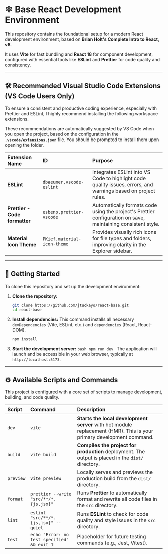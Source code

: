 # ⚛️ Base React Development Environment

This repository contains the foundational setup for a modern React development environment, based on **Brian Holt's Complete Intro to React, v8**.

It uses **Vite** for fast bundling and **React 18** for component development, configured with essential tools like **ESLint** and **Prettier** for code quality and consistency.

---

## 🛠️ Recommended Visual Studio Code Extensions (VS Code Users Only)

To ensure a consistent and productive coding experience, especially with Prettier and ESLint, I highly recommend installing the following workspace extensions.

These recommendations are automatically suggested by VS Code when you open the project, based on the configuration in the **`.vscode/extensions.json`** file. You should be prompted to install them upon opening the folder.

| Extension Name                | ID                          | Purpose                                                                                                       |
| :---------------------------- | :-------------------------- | :------------------------------------------------------------------------------------------------------------ |
| **ESLint**                    | `dbaeumer.vscode-eslint`    | Integrates ESLint into VS Code to highlight code quality issues, errors, and warnings based on project rules. |
| **Prettier - Code formatter** | `esbenp.prettier-vscode`    | Automatically formats code using the project's Prettier configuration on save, maintaining consistent style.  |
| **Material Icon Theme**       | `PKief.material-icon-theme` | Provides visually rich icons for file types and folders, improving clarity in the Explorer sidebar.           |

---

## 🚀 Getting Started

To clone this repository and set up the development environment:

1.  **Clone the repository:**
    ```bash
    git clone https://github.com/jtuckayo/react-base.git
    cd react-base
    ```
2.  **Install dependencies:**
    This command installs all necessary `devDependencies` (Vite, ESLint, etc.) and `dependencies` (React, React-DOM).
    ```bash
    npm install
    ```
3.  **Start the development server:**
    `bash npm run dev `
    The application will launch and be accessible in your web browser, typically at `http://localhost:5173`.

---

## ⚙️ Available Scripts and Commands

This project is configured with a core set of scripts to manage development, building, and code quality.

| Script    | Command                                     | Description                                                                                                          |
| :-------- | :------------------------------------------ | :------------------------------------------------------------------------------------------------------------------- |
| `dev`     | `vite`                                      | **Starts the local development server** with hot module replacement (HMR). This is your primary development command. |
| `build`   | `vite build`                                | **Compiles the project for production** deployment. The output is placed in the `dist/` directory.                   |
| `preview` | `vite preview`                              | Locally serves and previews the production build from the `dist/` directory.                                         |
| `format`  | `prettier --write "src/**/*.{js,jsx}"`      | Runs **Prettier** to automatically format and rewrite all code files in the `src` directory.                         |
| `lint`    | `eslint "src/**/*.{js,jsx}" --quiet`        | Runs **ESLint** to check for code quality and style issues in the `src` directory.                                   |
| `test`    | `echo "Error: no test specified" && exit 1` | Placeholder for future testing commands (e.g., Jest, Vitest).                                                        |
